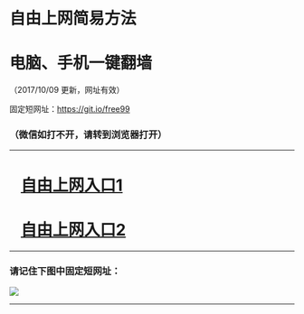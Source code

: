 ﻿# 自由上网简易方法

# 电脑、手机一键翻墙

（2017/10/09 更新，网址有效）

固定短网址：https://git.io/free99

### （微信如打不开，请转到浏览器打开）


***





# &nbsp;&nbsp; <a href="http://ft766515708.fwq-tz-1001.info/fwqtz01.html?t=100900129861 " target="_blank">自由上网入口1</a>
# &nbsp;&nbsp; <a href="http://ft1557613756.fwq-tz-1002.info/fwqtz02.html?t=100900122261 " target="_blank">自由上网入口2</a>
***

### 请记住下图中固定短网址：

<img src="https://s3-us-west-2.amazonaws.com/fwq-1001/yjfq-20170905okok.png" /> 


***

